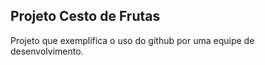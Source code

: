 ## Projeto Cesto de Frutas

Projeto que exemplifica o uso do github por uma equipe de desenvolvimento.
